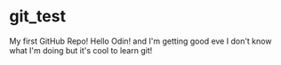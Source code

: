 # git_test
My first GitHub Repo!
Hello Odin! and I'm getting good eve
I don't know what I'm doing but it's cool to learn git!